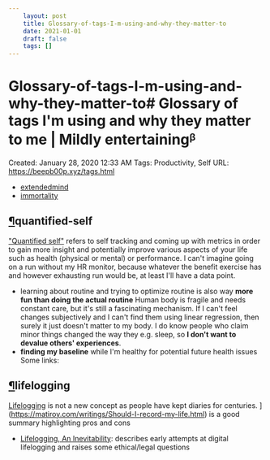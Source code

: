 ```yaml
---
 	layout: post
 	title: Glossary-of-tags-I-m-using-and-why-they-matter-to
 	date: 2021-01-01
 	draft: false
 	tags: []
---
```


# Glossary-of-tags-I-m-using-and-why-they-matter-to# Glossary of tags I'm using and why they matter to me | Mildly entertainingᵝ
Created: January 28, 2020 12:33 AM
Tags: Productivity, Self
URL: https://beepb00p.xyz/tags.html
- [extendedmind](https://beepb00p.xyz/tags.html)
- [immortality](https://beepb00p.xyz/tags.html)
## [¶](https://beepb00p.xyz/tags.html)quantified-self
["Quantified self"](https://en.wikipedia.org/wiki/Quantified_self) refers to self tracking and coming up with metrics in order to gain more insight and potentially improve various aspects of your life such as health (physical or mental) or performance.
I can't imagine going on a run without my HR monitor, because whatever the benefit exercise has and however exhausting run would be, at least I'll have a data point.
- learning about routine and trying to optimize routine is also way **more fun than doing the actual routine**
Human body is fragile and needs constant care, but it's still a fascinating mechanism.
If I can't feel changes subjectively and I can't find them using linear regression, then surely it just doesn't matter to my body.
I do know people who claim minor things changed the way they e.g. sleep, so **I don't want to devalue others' experiences**.
- **finding my baseline** while I'm healthy for potential future health issues
Some links:
## [¶](https://beepb00p.xyz/tags.html)lifelogging
[Lifelogging](https://en.wikipedia.org/wiki/Lifelog) is not a new concept as people have kept diaries for centuries.
](https://matiroy.com/writings/Should-I-record-my-life.html) is a good summary highlighting pros and cons
- [Lifelogging, An Inevitability](https://kk.org/thetechnium/lifelogging-an): describes early attempts at digital lifelogging and raises some ethical/legal questions
